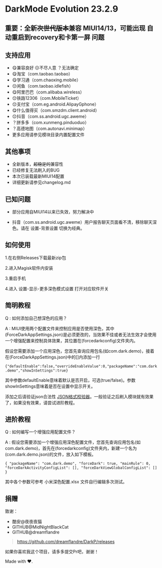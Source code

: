 # DarkMode Evolution 23.2.9

## 重要：全新~~次世代版本~~兼容 MIUI14/13，可能出现 自动重启到recovery和卡第一屏 问题
## 支持应用

- 😋兼容良好 😔不尽人意 ？无法确定
- 😋淘宝（com.taobao.taobao）
- 😋学习通（com.chaoxing.mobile）
- 😔闲鱼（com.taobao.idlefish）
- 😋阿里巴巴（com.alibaba.wireless）
- 😔铁路12306（com.MobileTicket）
- 😔支付宝（com.eg.android.AlipayGphone）
- 😋什么值得买（com.smzdm.client.android）
- 😔抖音（com.ss.android.ugc.aweme）
- ？拼多多（com.xunmeng.pinduoduo）
- ？高德地图（com.autonavi.minimap）
- 更多应用请参见模块目录内置配置文件

## 其他事项

- 全新版本，~~超稳定的~~兼容性
- 已经修复无法刷入的BUG
- 本次已装载最新MIUI14配置
- 详细更新请参见changelog.md

## 已知问题

- 部分应用自MIUI14以来已失效，努力解决中

- 抖音（com.ss.android.ugc.aweme）用户报告聊天页面看不清，移除聊天深色。请在 设置-背景设置 切换为经典。

## 如何使用

1.在右侧Releases下载最新zip包

2.进入Magisk软件内安装

3.重启手机

4.进入 设置-显示-更多深色模式设置 打开对应软件开关

## 简明教程

Q : 如何添加自己想深色的应用？

A : MIUI使用两个配置文件来控制应用是否使用深色，其中(ForceDarkAppSettings.json)是必须更改的，当效果不佳或者无法生效才会使用一个增强配置来控制具体效果，其位置在(forcedarkconfig)文件夹内。

假设您需要添加一个应用深色，您首先查询应用包名(如com.dark.demo)，接着在(ForceDarkAppSettings.json)中的[]内添加一行

`{"defaultEnable":false,"overrideEnableValue":0,"packageName":"com.dark.demo","showInSettings":true}`

其中参数defaultEnable意味着默认是否开启，可选(true/false)。参数showInSettings意味着是否在设置中显示开关。

添加之后请验证json合法性 [JSON格式校验器](https://json-online.com/check/ "点我进行验证json")。一般验证之后刷入模块就有效果了，如果没有效果，请尝试进阶教程。

## 进阶教程

Q : 如何编写一个增强应用配置文件？

A : 假设您需要添加一个增强应用深色配置文件，您首先查询应用包名(如com.dark.demo)，首先在(forcedarkconfig)文件夹内，新建一个名为(com.dark.demo.json)的文件，放入如下模板。

`{
  "packageName": "com.dark.demo",
  "forceDark": true,
  "mainRule": 0,
  "forceDarkActivityConfigList": [],
  "forceDarkViewGlobalConfigList": []
}`

其中各个参数可参考 小米深色配置.xlsx 文件自行编辑多次测试。

## 捐赠

致谢：
- 酷安@夜夜夜猫 
- GITHUB@MidNightBlackCat 
- GITHUB@dreamflandre
> https://github.com/dreamflandre/DarkP/releases

如果你喜欢我这个项目，请多多提交Pr吧，谢谢！

Made with ♥.
